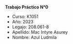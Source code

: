 **Trabajo Práctico N°0**
+ Curso: K1051 
+ Año: 2023 
+ Legajo: 208.061-8 
+ Apellido: Mac Intyre Asurey 
+ Nombre: Azul Ludmila
